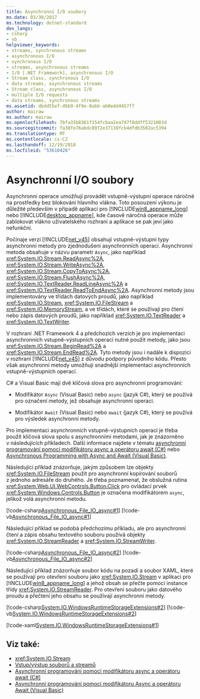 ```yaml
---
title: Asynchronní I/O soubory
ms.date: 03/30/2017
ms.technology: dotnet-standard
dev_langs:
- csharp
- vb
helpviewer_keywords:
- streams, synchronous streams
- asynchronous I/O
- synchronous I/O
- streams, asynchronous streams
- I/O [.NET Framework], asynchronous I/O
- Stream class, synchronous I/O
- data streams, asynchronous streams
- Stream class, asynchronous I/O
- multiple I/O requests
- data streams, synchronous streams
ms.assetid: dbdd55e7-d6b9-4f9e-8abb-ab0edd4457f7
author: mairaw
ms.author: mairaw
ms.openlocfilehash: 7bfa35b8361f154fcbaa2ea7d7f8ddff5321003d
ms.sourcegitcommit: fa38fe76abdc8972e37138fcb4dfdb3502ac5394
ms.translationtype: MT
ms.contentlocale: cs-CZ
ms.lasthandoff: 12/19/2018
ms.locfileid: "53610426"
---
```

# <a name="asynchronous-file-io"></a>Asynchronní I/O soubory

Asynchronní operace umožňují provádět vstupně-výstupní operace náročné na prostředky bez blokování hlavního vlákna. Toto posouzení výkonu je důležité především v případě aplikací pro [!INCLUDE[win8_appname_long](../../../includes/win8-appname-long-md.md)] nebo [!INCLUDE[desktop_appname](../../../includes/desktop-appname-md.md)], kde časově náročná operace může zablokovat vlákno uživatelského rozhraní a aplikace se pak jeví jako nefunkční.

Počínaje verzí [!INCLUDE[net_v45](../../../includes/net-v45-md.md)] obsahují vstupně-výstupní typy asynchronní metody pro zjednodušení asynchronních operací. Asynchronní metoda obsahuje v názvu parametr `Async`, jako například <xref:System.IO.Stream.ReadAsync%2A>, <xref:System.IO.Stream.WriteAsync%2A>, <xref:System.IO.Stream.CopyToAsync%2A>, <xref:System.IO.Stream.FlushAsync%2A>, <xref:System.IO.TextReader.ReadLineAsync%2A> a <xref:System.IO.TextReader.ReadToEndAsync%2A>. Asynchronní metody jsou implementovány ve třídách datových proudů, jako například <xref:System.IO.Stream>, <xref:System.IO.FileStream> a <xref:System.IO.MemoryStream>, a ve třídách, které se používají pro čtení nebo zápis datových proudů, jako například <xref:System.IO.TextReader> a <xref:System.IO.TextWriter>.

V rozhraní .NET Framework 4 a předchozích verzích je pro implementaci asynchronních vstupně-výstupních operací nutné použít metody, jako jsou <xref:System.IO.Stream.BeginRead%2A> a <xref:System.IO.Stream.EndRead%2A>. Tyto metody jsou i nadále k dispozici v rozhraní [!INCLUDE[net_v45](../../../includes/net-v45-md.md)] z důvodu podpory původního kódu. Přesto však asynchronní metody umožňují snadnější implementaci asynchronních vstupně-výstupních operací.

C# a Visual Basic mají dvě klíčová slova pro asynchronní programování:

- Modifikátor `Async` (Visual Basic) nebo `async` (jazyk C#), který se používá pro označení metody, jež obsahuje asynchronní operaci.

- Modifikátor `Await` (Visual Basic) nebo `await` (jazyk C#), který se používá pro výsledek asynchronní metody.

Pro implementaci asynchronních vstupně-výstupních operací je třeba použít klíčová slova spolu s asynchronními metodami, jak je znázorněno v následujících příkladech. Další informace najdete v tématu [asynchronní programování pomocí modifikátoru async a operátoru await (C#)](../../csharp/programming-guide/concepts/async/index.md) nebo [Asynchronous Programming with Async and Await (Visual Basic)](../../visual-basic/programming-guide/concepts/async/index.md).

Následující příklad znázorňuje, jakým způsobem lze objekty <xref:System.IO.FileStream> použít pro asynchronní kopírování souborů z jednoho adresáře do druhého. Je třeba poznamenat, že obslužná rutina <xref:System.Web.UI.WebControls.Button.Click> pro ovládací prvek <xref:System.Windows.Controls.Button> je označena modifikátorem `async`, jelikož volá asynchronní metodu.

[!code-csharp[Asynchronous_File_IO_async#1](../../../samples/snippets/csharp/VS_Snippets_CLR/Asynchronous_File_IO_async/cs/example.cs#1)]
[!code-vb[Asynchronous_File_IO_async#1](../../../samples/snippets/visualbasic/VS_Snippets_CLR/Asynchronous_File_IO_async/vb/example.vb#1)]

Následující příklad se podobá předchozímu příkladu, ale pro asynchronní čtení a zápis obsahu textového souboru používá objekty <xref:System.IO.StreamReader> a <xref:System.IO.StreamWriter>.

[!code-csharp[Asynchronous_File_IO_async#2](../../../samples/snippets/csharp/VS_Snippets_CLR/Asynchronous_File_IO_async/cs/example2.cs#2)]
[!code-vb[Asynchronous_File_IO_async#2](../../../samples/snippets/visualbasic/VS_Snippets_CLR/Asynchronous_File_IO_async/vb/example2.vb#2)]

Následující příklad znázorňuje soubor kódu na pozadí a soubor XAML, které se používají pro otevření souboru jako <xref:System.IO.Stream> v aplikaci pro [!INCLUDE[win8_appname_long](../../../includes/win8-appname-long-md.md)] a jehož obsah se přečte pomocí instance třídy <xref:System.IO.StreamReader>. Pro otevření souboru jako datového proudu a přečtení jeho obsahu se používají asynchronní metody.

[!code-csharp[System.IO.WindowsRuntimeStorageExtensions#2](../../../samples/snippets/csharp/VS_Snippets_CLR_System/system.io.windowsruntimestorageextensions/cs/blankpage.xaml.cs#2)]
[!code-vb[System.IO.WindowsRuntimeStorageExtensions#2](../../../samples/snippets/visualbasic/VS_Snippets_CLR_System/system.io.windowsruntimestorageextensions/vb/blankpage.xaml.vb#2)]

[!code-xaml[System.IO.WindowsRuntimeStorageExtensions#1](../../../samples/snippets/csharp/VS_Snippets_CLR_System/system.io.windowsruntimestorageextensions/cs/blankpage.xaml#1)]

## <a name="see-also"></a>Viz také:

- <xref:System.IO.Stream>
- [Vstup/výstup souborů a streamů](index.md)
- [Asynchronní programování pomocí modifikátoru async a operátoru await (C#)](../../csharp/programming-guide/concepts/async/index.md)
- [Asynchronní programování pomocí modifikátoru Async a operátoru Await (Visual Basic)](../../visual-basic/programming-guide/concepts/async/index.md)